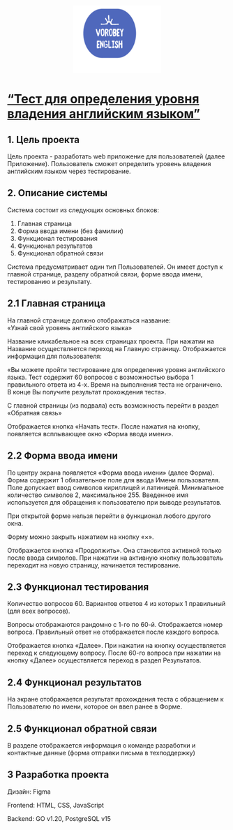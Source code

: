 <p align="center">
<img  src="./static/img/Иконка _Лого_ (1_1).svg" width="40%">
</p>
 
# [“Тест для определения уровня владения английским языком”](http://vorobeyenglish.ru/)
## 1. Цель проекта
Цель проекта - разработать web приложение для пользователей (далее Приложение). Пользователь сможет определить уровень владения английским языком через тестирование. 	
## 2. Описание системы 
Система 	состоит из следующих основных блоков:
 	 	
1. Главная страница	
2. Форма 	ввода имени (без фамилии) 	 	
3. Функционал тестирования 	
4. Функционал результатов	
5. Функционал обратной связи

Система 	предусматривает один тип Пользователей. 	Он имеет доступ к главной странице, разделу обратной связи, форме ввода имени, тестированию и результату. 
## 2.1 Главная страница
На главной странице должно отображаться 	название: 		
«Узнай свой уровень английского языка» 	 	
 	 	
Название 	кликабельное на всех страницах проекта. При нажатии на Название осуществляется переход на Главную страницу.
Отображается информация для пользователя: 	
 	 	
«Вы 	можете пройти тестирование для определения уровня английского языка. Тест содержит 60 вопросов с возможностью выбора 1 правильного ответа из 4-х. Время 	на выполнения теста не ограничено. В конце Вы получите результат прохождения теста».
	
С главной страницы (из подвала) есть возможность перейти в раздел «Обратная связь»
	
Отображается кнопка «Начать тест». После нажатия на кнопку, появляется всплывающее окно «Форма ввода имени».
## 2.2 Форма ввода имени
По центру экрана появляется «Форма ввода имени» (далее Форма). Форма содержит 1 обязательное поле для ввода Имени 	пользователя. Поле допускает ввод символов кириллицей и латиницей. Минимальное количество символов 2, 	максимальное 255. Введенное имя используется 	для обращения к пользователю при выводе 	результатов. 	
 		
При 	открытой форме нельзя перейти в функционал любого другого окна.
 	
Форму можно закрыть нажатием на кнопку «×».


Отображается кнопка «Продолжить». Она становится активной только после ввода символов. При нажатии на активную кнопку 	пользователь переходит на новую страницу, начинается тестирование. 
## 2.3 Функционал тестирования 
Количество вопросов 60. Вариантов ответов 4 из которых 1 правильный (для всех вопросов).
 	
Вопросы отображаются рандомно с 1-го по 	60-й. Отображается номер вопроса. Правильный ответ не	отображается после каждого вопроса. 	
 	 	
Отображается кнопка «Далее». При нажатии на кнопку 	осуществляется переход к следующему вопросу. После 60-го вопроса при нажатии 	на кнопку «Далее» осуществляется переход в раздел Результатов.
## 2.4 Функционал результатов
На экране отображается результат прохождения 	теста с обращением к Пользователю по 	имени, которое он ввел ранее в Форме.
## 2.5 Функционал обратной связи
В разделе отображается информация о команде разработки и контактные данные (форма отправки письма в техподдержку)
## 3 Разработка проекта
Дизайн:  Figma

Frontend: HTML, CSS, JavaScript

Backend: GO v1.20, PostgreSQL v15
